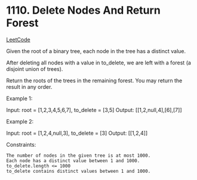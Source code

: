 # 1110. Delete Nodes And Return Forest

[LeetCode](https://leetcode.com/problems/delete-nodes-and-return-forest/)

Given the root of a binary tree, each node in the tree has a distinct value.

After deleting all nodes with a value in to_delete, we are left with a forest (a disjoint union of trees).

Return the roots of the trees in the remaining forest. You may return the result in any order.

 

Example 1:

Input: root = [1,2,3,4,5,6,7], to_delete = [3,5]
Output: [[1,2,null,4],[6],[7]]

Example 2:

Input: root = [1,2,4,null,3], to_delete = [3]
Output: [[1,2,4]]

 

Constraints:

    The number of nodes in the given tree is at most 1000.
    Each node has a distinct value between 1 and 1000.
    to_delete.length <= 1000
    to_delete contains distinct values between 1 and 1000.

